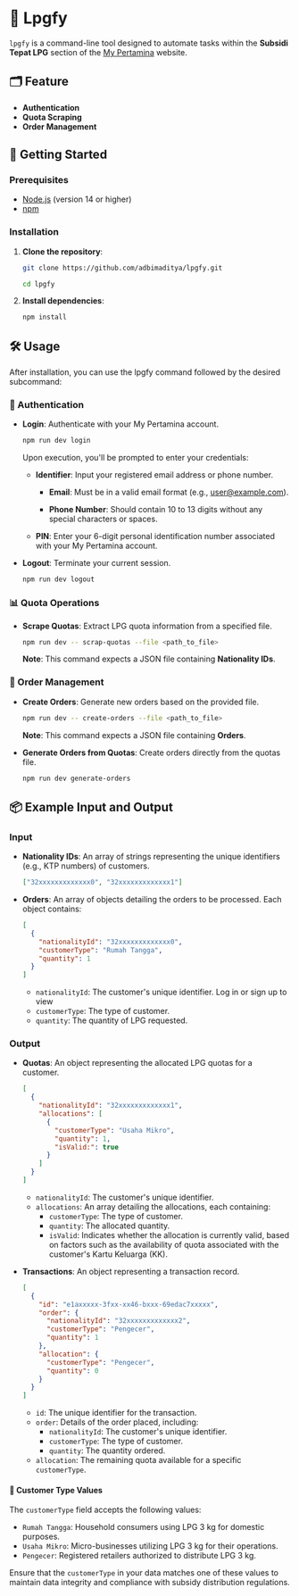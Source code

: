 # 🔧 Lpgfy

`lpgfy` is a command-line tool designed to automate tasks within the **Subsidi Tepat LPG** section of the [My Pertamina](https://subsiditepatlpg.mypertamina.id/infolpg3kg) website.

## 🗂️ Feature

- **Authentication**
- **Quota Scraping**
- **Order Management**

## 🚀 Getting Started

### Prerequisites

- [Node.js](https://nodejs.org/en) (version 14 or higher)
- [npm​](https://www.npmjs.com/)

### Installation

1. **Clone the repository**:

   ```bash
   git clone https://github.com/adbimaditya/lpgfy.git
   ```

   ```bash
   cd lpgfy
   ```

2. **Install dependencies**:

   ```bash
   npm install
   ```

## 🛠️ Usage

After installation, you can use the lpgfy command followed by the desired subcommand:

### ​🔐 Authentication

- **Login**: Authenticate with your My Pertamina account.

  ```bash
  npm run dev login
  ```

  Upon execution, you'll be prompted to enter your credentials:​

  - **Identifier**: Input your registered email address or phone number.

    - **Email**: Must be in a valid email format (e.g., user@example.com).

    - **Phone Number**: Should contain 10 to 13 digits without any special characters or spaces.​

  - **PIN**: Enter your 6-digit personal identification number associated with your My Pertamina account.​

- **Logout**: Terminate your current session.

  ```bash
  npm run dev logout
  ```

### 📊 Quota Operations

- **Scrape Quotas**: Extract LPG quota information from a specified file.

  ```bash
  npm run dev -- scrap-quotas --file <path_to_file>
  ```

  **Note**: This command expects a JSON file containing **Nationality IDs**.

### 📝 Order Management

- **Create Orders**: Generate new orders based on the provided file.

  ```bash
  npm run dev -- create-orders --file <path_to_file>
  ```

  **Note**: This command expects a JSON file containing **Orders**.

- **Generate Orders from Quotas**: Create orders directly from the quotas file.

  ```bash
  npm run dev generate-orders
  ```

## 📦 Example Input and Output

### Input

- **Nationality IDs**: An array of strings representing the unique identifiers (e.g., KTP numbers) of customers.​

  ```json
  ["32xxxxxxxxxxxxx0", "32xxxxxxxxxxxxx1"]
  ```

- **Orders**: An array of objects detailing the orders to be processed. Each object contains:​

  ```json
  [
    {
      "nationalityId": "32xxxxxxxxxxxxx0",
      "customerType": "Rumah Tangga",
      "quantity": 1
    }
  ]
  ```

  - `nationalityId`: The customer's unique identifier.​
    Log in or sign up to view
  - `customerType`: The type of customer.​
  - `quantity`: The quantity of LPG requested.

### Output

- **Quotas**: An object representing the allocated LPG quotas for a customer.​

  ```json
  [
    {
      "nationalityId": "32xxxxxxxxxxxxx1",
      "allocations": [
        {
          "customerType": "Usaha Mikro",
          "quantity": 1,
          "isValid:": true
        }
      ]
    }
  ]
  ```

  - `nationalityId`: The customer's unique identifier.​
  - `allocations`: An array detailing the allocations, each containing:​
    - `customerType`: The type of customer.
    - `quantity`: The allocated quantity.
    - `isValid`: Indicates whether the allocation is currently valid, based on factors such as the availability of quota associated with the customer's Kartu Keluarga (KK).

- **Transactions**: An object representing a transaction record.​

  ```json
  [
    {
      "id": "e1axxxxx-3fxx-xx46-bxxx-69edac7xxxxx",
      "order": {
        "nationalityId": "32xxxxxxxxxxxxx2",
        "customerType": "Pengecer",
        "quantity": 1
      },
      "allocation": {
        "customerType": "Pengecer",
        "quantity": 0
      }
    }
  ]
  ```

  - `id`: The unique identifier for the transaction.​
  - `order`: Details of the order placed, including:​
    - `nationalityId`: The customer's unique identifier.
    - `customerType`: The type of customer.
    - `quantity`: The quantity ordered.
  - `allocation`: The remaining quota available for a specific `customerType`.

#### 🧾 Customer Type Values

The `customerType` field accepts the following values:​

- `Rumah Tangga`: Household consumers using LPG 3 kg for domestic purposes.
- `Usaha Mikro`: Micro-businesses utilizing LPG 3 kg for their operations.
- `Pengecer`: Registered retailers authorized to distribute LPG 3 kg.​

Ensure that the `customerType` in your data matches one of these values to maintain data integrity and compliance with subsidy distribution regulations.
